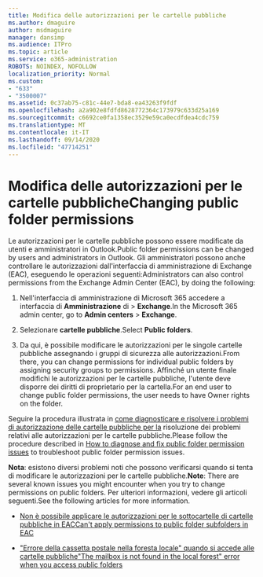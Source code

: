 ```yaml
---
title: Modifica delle autorizzazioni per le cartelle pubbliche
ms.author: dmaguire
author: msdmaguire
manager: dansimp
ms.audience: ITPro
ms.topic: article
ms.service: o365-administration
ROBOTS: NOINDEX, NOFOLLOW
localization_priority: Normal
ms.custom:
- "633"
- "3500007"
ms.assetid: 0c37ab75-c81c-44e7-bda8-ea43263f9fdf
ms.openlocfilehash: a2a902e8fdfd8628772364c173979c633d25a169
ms.sourcegitcommit: c6692ce0fa1358ec3529e59ca0ecdfdea4cdc759
ms.translationtype: MT
ms.contentlocale: it-IT
ms.lasthandoff: 09/14/2020
ms.locfileid: "47714251"
---
```

# <a name="changing-public-folder-permissions"></a><span data-ttu-id="3b3f7-102">Modifica delle autorizzazioni per le cartelle pubbliche</span><span class="sxs-lookup"><span data-stu-id="3b3f7-102">Changing public folder permissions</span></span>

<span data-ttu-id="3b3f7-103">Le autorizzazioni per le cartelle pubbliche possono essere modificate da utenti e amministratori in Outlook.</span><span class="sxs-lookup"><span data-stu-id="3b3f7-103">Public folder permissions can be changed by users and administrators in Outlook.</span></span> <span data-ttu-id="3b3f7-104">Gli amministratori possono anche controllare le autorizzazioni dall'interfaccia di amministrazione di Exchange (EAC), eseguendo le operazioni seguenti:</span><span class="sxs-lookup"><span data-stu-id="3b3f7-104">Administrators can also control permissions from the Exchange Admin Center (EAC), by doing the following:</span></span>
  
1. <span data-ttu-id="3b3f7-105">Nell'interfaccia di amministrazione di Microsoft 365 accedere a interfaccia di **Amministrazione** di \> **Exchange**.</span><span class="sxs-lookup"><span data-stu-id="3b3f7-105">In the Microsoft 365 admin center, go to **Admin centers** \> **Exchange**.</span></span>

2. <span data-ttu-id="3b3f7-106">Selezionare **cartelle pubbliche**.</span><span class="sxs-lookup"><span data-stu-id="3b3f7-106">Select **Public folders**.</span></span>

3. <span data-ttu-id="3b3f7-107">Da qui, è possibile modificare le autorizzazioni per le singole cartelle pubbliche assegnando i gruppi di sicurezza alle autorizzazioni.</span><span class="sxs-lookup"><span data-stu-id="3b3f7-107">From there, you can change permissions for individual public folders by assigning security groups to permissions.</span></span> <span data-ttu-id="3b3f7-108">Affinché un utente finale modifichi le autorizzazioni per le cartelle pubbliche, l'utente deve disporre dei diritti di proprietario per la cartella.</span><span class="sxs-lookup"><span data-stu-id="3b3f7-108">For an end user to change public folder permissions, the user needs to have Owner rights on the folder.</span></span>

<span data-ttu-id="3b3f7-109">Seguire la procedura illustrata in [come diagnosticare e risolvere i problemi di autorizzazione delle cartelle pubbliche per la](https://docs.microsoft.com/exchange/troubleshoot/public-folders/public-folder-permission-issues) risoluzione dei problemi relativi alle autorizzazioni per le cartelle pubbliche.</span><span class="sxs-lookup"><span data-stu-id="3b3f7-109">Please follow the procedure described in [How to diagnose and fix public folder permission issues](https://docs.microsoft.com/exchange/troubleshoot/public-folders/public-folder-permission-issues) to troubleshoot public folder permission issues.</span></span>

<span data-ttu-id="3b3f7-110">**Nota**: esistono diversi problemi noti che possono verificarsi quando si tenta di modificare le autorizzazioni per le cartelle pubbliche.</span><span class="sxs-lookup"><span data-stu-id="3b3f7-110">**Note**: There are several known issues you might encounter when you try to change permissions on public folders.</span></span> <span data-ttu-id="3b3f7-111">Per ulteriori informazioni, vedere gli articoli seguenti.</span><span class="sxs-lookup"><span data-stu-id="3b3f7-111">See the following articles for more information.</span></span>

- [<span data-ttu-id="3b3f7-112">Non è possibile applicare le autorizzazioni per le sottocartelle di cartelle pubbliche in EAC</span><span class="sxs-lookup"><span data-stu-id="3b3f7-112">Can't apply permissions to public folder subfolders in EAC</span></span>](https://docs.microsoft.com/exchange/troubleshoot/public-folders/can%E2%80%99t-apply-permissions-public-folder-subfolders)

- [<span data-ttu-id="3b3f7-113">"Errore della cassetta postale nella foresta locale" quando si accede alle cartelle pubbliche</span><span class="sxs-lookup"><span data-stu-id="3b3f7-113">"The mailbox is not found in the local forest" error when you access public folders</span></span>](https://docs.microsoft.com/exchange/troubleshoot/public-folders/mailbox-not-found-local-forest-public-folder)
